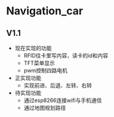 # Navigation_car
## V1.1
* 现在实现的功能
     * RFID往卡里写内容，读卡的id和内容
     * TFT菜单显示
     * pwm控制四路电机
* 正实现功能
   * 实现前进、后退、左转、右转
* 待实现功能
   * 通过esp8266连接wifi与手机通信
   * 通过地图规划路径
 
   
   

